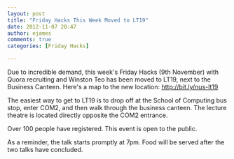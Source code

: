```yaml
---
layout: post
title: "Friday Hacks This Week Moved to LT19"
date: 2012-11-07 20:47
author: ejames
comments: true
categories: [Friday Hacks]

---
```

Due to incredible demand, this week's Friday Hacks (9th November) with Quora recruiting and Winston Teo has been moved to LT19, next to the Business Canteen. Here's a map to the new location: <a href="http://bit.ly/nus-lt19" target="_blank">http://bit.ly/nus-lt19</a>

The easiest way to get to LT19 is to drop off at the School of Computing bus stop, enter COM2, and then walk through the business canteen. The lecture theatre is located directly opposite the COM2 entrance.

Over 100 people have registered. This event is open to the public.

As a reminder, the talk starts promptly at 7pm. Food will be served after the two talks have concluded.
